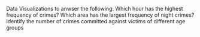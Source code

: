 Data Visualizations to anwser the following: Which hour has the highest frequency of crimes? Which area has the largest frequency of night crimes? Identify the number of crimes committed against victims of different age groups
